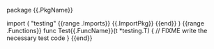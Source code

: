 package {{.PkgName}}

import (
	"testing"
{{range .Imports}}
    {{.ImportPkg}}
{{end}}
)
{{range .Functions}}
func Test{{.FuncName}}(t *testing.T) {
    // FIXME write the necessary test code 
}
{{end}}
